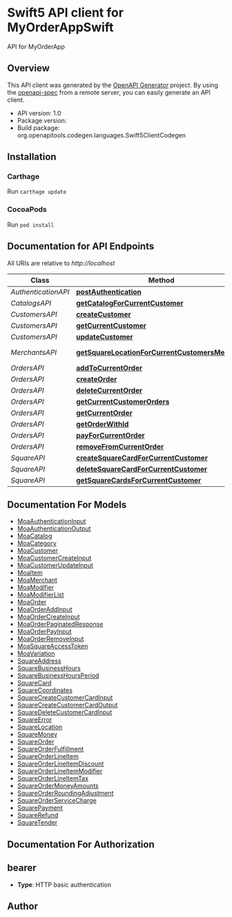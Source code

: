 # Swift5 API client for MyOrderAppSwift

API for MyOrderApp

## Overview
This API client was generated by the [OpenAPI Generator](https://openapi-generator.tech) project.  By using the [openapi-spec](https://github.com/OAI/OpenAPI-Specification) from a remote server, you can easily generate an API client.

- API version: 1.0
- Package version: 
- Build package: org.openapitools.codegen.languages.Swift5ClientCodegen

## Installation

### Carthage

Run `carthage update`

### CocoaPods

Run `pod install`

## Documentation for API Endpoints

All URIs are relative to *http://localhost*

Class | Method | HTTP request | Description
------------ | ------------- | ------------- | -------------
*AuthenticationAPI* | [**postAuthentication**](docs/AuthenticationAPI.md#postauthentication) | **POST** /v1/authentication | 
*CatalogsAPI* | [**getCatalogForCurrentCustomer**](docs/CatalogsAPI.md#getcatalogforcurrentcustomer) | **GET** /v1/catalogs/current | 
*CustomersAPI* | [**createCustomer**](docs/CustomersAPI.md#createcustomer) | **POST** /v1/customers | 
*CustomersAPI* | [**getCurrentCustomer**](docs/CustomersAPI.md#getcurrentcustomer) | **GET** /v1/customers/current | 
*CustomersAPI* | [**updateCustomer**](docs/CustomersAPI.md#updatecustomer) | **PUT** /v1/customers/current | 
*MerchantsAPI* | [**getSquareLocationForCurrentCustomersMerchant**](docs/MerchantsAPI.md#getsquarelocationforcurrentcustomersmerchant) | **GET** /v1/merchants/current/square/locations | 
*OrdersAPI* | [**addToCurrentOrder**](docs/OrdersAPI.md#addtocurrentorder) | **POST** /v1/orders/current/add | 
*OrdersAPI* | [**createOrder**](docs/OrdersAPI.md#createorder) | **POST** /v1/orders/current | 
*OrdersAPI* | [**deleteCurrentOrder**](docs/OrdersAPI.md#deletecurrentorder) | **DELETE** /v1/orders/current | 
*OrdersAPI* | [**getCurrentCustomerOrders**](docs/OrdersAPI.md#getcurrentcustomerorders) | **GET** /v1/orders | 
*OrdersAPI* | [**getCurrentOrder**](docs/OrdersAPI.md#getcurrentorder) | **GET** /v1/orders/current | 
*OrdersAPI* | [**getOrderWithId**](docs/OrdersAPI.md#getorderwithid) | **GET** /v1/orders/{id} | 
*OrdersAPI* | [**payForCurrentOrder**](docs/OrdersAPI.md#payforcurrentorder) | **PUT** /v1/orders/current/pay | 
*OrdersAPI* | [**removeFromCurrentOrder**](docs/OrdersAPI.md#removefromcurrentorder) | **POST** /v1/orders/current/remove | 
*SquareAPI* | [**createSquareCardForCurrentCustomer**](docs/SquareAPI.md#createsquarecardforcurrentcustomer) | **POST** /v1/square/cards | 
*SquareAPI* | [**deleteSquareCardForCurrentCustomer**](docs/SquareAPI.md#deletesquarecardforcurrentcustomer) | **DELETE** /v1/square/cards | 
*SquareAPI* | [**getSquareCardsForCurrentCustomer**](docs/SquareAPI.md#getsquarecardsforcurrentcustomer) | **GET** /v1/square/cards | 


## Documentation For Models

 - [MoaAuthenticationInput](docs/MoaAuthenticationInput.md)
 - [MoaAuthenticationOutput](docs/MoaAuthenticationOutput.md)
 - [MoaCatalog](docs/MoaCatalog.md)
 - [MoaCategory](docs/MoaCategory.md)
 - [MoaCustomer](docs/MoaCustomer.md)
 - [MoaCustomerCreateInput](docs/MoaCustomerCreateInput.md)
 - [MoaCustomerUpdateInput](docs/MoaCustomerUpdateInput.md)
 - [MoaItem](docs/MoaItem.md)
 - [MoaMerchant](docs/MoaMerchant.md)
 - [MoaModifier](docs/MoaModifier.md)
 - [MoaModifierList](docs/MoaModifierList.md)
 - [MoaOrder](docs/MoaOrder.md)
 - [MoaOrderAddInput](docs/MoaOrderAddInput.md)
 - [MoaOrderCreateInput](docs/MoaOrderCreateInput.md)
 - [MoaOrderPaginatedResponse](docs/MoaOrderPaginatedResponse.md)
 - [MoaOrderPayInput](docs/MoaOrderPayInput.md)
 - [MoaOrderRemoveInput](docs/MoaOrderRemoveInput.md)
 - [MoaSquareAccessToken](docs/MoaSquareAccessToken.md)
 - [MoaVariation](docs/MoaVariation.md)
 - [SquareAddress](docs/SquareAddress.md)
 - [SquareBusinessHours](docs/SquareBusinessHours.md)
 - [SquareBusinessHoursPeriod](docs/SquareBusinessHoursPeriod.md)
 - [SquareCard](docs/SquareCard.md)
 - [SquareCoordinates](docs/SquareCoordinates.md)
 - [SquareCreateCustomerCardInput](docs/SquareCreateCustomerCardInput.md)
 - [SquareCreateCustomerCardOutput](docs/SquareCreateCustomerCardOutput.md)
 - [SquareDeleteCustomerCardInput](docs/SquareDeleteCustomerCardInput.md)
 - [SquareError](docs/SquareError.md)
 - [SquareLocation](docs/SquareLocation.md)
 - [SquareMoney](docs/SquareMoney.md)
 - [SquareOrder](docs/SquareOrder.md)
 - [SquareOrderFulfillment](docs/SquareOrderFulfillment.md)
 - [SquareOrderLineItem](docs/SquareOrderLineItem.md)
 - [SquareOrderLineItemDiscount](docs/SquareOrderLineItemDiscount.md)
 - [SquareOrderLineItemModifier](docs/SquareOrderLineItemModifier.md)
 - [SquareOrderLineItemTax](docs/SquareOrderLineItemTax.md)
 - [SquareOrderMoneyAmounts](docs/SquareOrderMoneyAmounts.md)
 - [SquareOrderRoundingAdjustment](docs/SquareOrderRoundingAdjustment.md)
 - [SquareOrderServiceCharge](docs/SquareOrderServiceCharge.md)
 - [SquarePayment](docs/SquarePayment.md)
 - [SquareRefund](docs/SquareRefund.md)
 - [SquareTender](docs/SquareTender.md)


## Documentation For Authorization


## bearer

- **Type**: HTTP basic authentication


## Author



